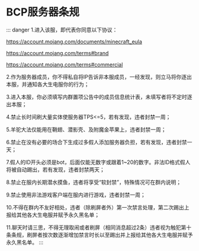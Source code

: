 # BCP服务器条规

::: danger
1.进入该服，即代表你同意以下协议：

https://account.mojang.com/documents/minecraft_eula

https://account.mojang.com/terms#brand

https://account.mojang.com/terms#commercial

2.作为服务器成员，你不得私自将IP告诉非本服成员，一经发现，则立马将你逐出本服，并通知各大生电服你的行为；

3.进入本服，你必须填写内群置项公告中的成员信息统计表，未填写者将不定时逐出本服；

4.禁止长时间刷大量实体使服务器TPS<=5，若有发现，违者封禁一周；

5.羊驼大法仅能用在鞘翅、潜影壳、及附魔金苹果上，违者封禁一周；

6.禁止在没有必要的场合下生成过多假人添加服务器负担，若有发现，违者封禁一天；

7.假人的ID开头必须是bot，后面仅能无数字或跟着1~20的数字。非法ID格式假人将被自动踢出，若有发现，违者封禁两天；

8.禁止在服内长期潜水摸鱼，违者将享受“软封禁”，特殊情况可在群内说明；

9.禁止使用非法游戏客户端在服内进行游戏，违者封禁一周；

10.不得在群内不友好相处，违者（除刷屏者外）第一次禁言处理，第二次踢出上报给其他各大生电服并赋予永久黑名单；

11.聊天时请三思，不得无理取闹或者刷屏（相同消息超过2条）违者视为触犯第十条条规，刷屏者按次数逐渐增加禁言时长以至踢出并上报给其他各大生电服并赋予永久黑名单。
:::

